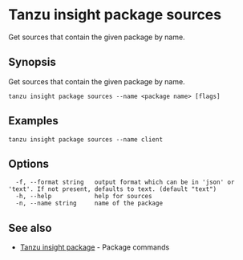 # Tanzu insight package sources

Get sources that contain the given package by name.

## <a id='synopsis'></a>Synopsis

Get sources that contain the given package by name.

```
tanzu insight package sources --name <package name> [flags]
```

## <a id='examples'></a>Examples

```
tanzu insight package sources --name client
```

## <a id='options'></a>Options

```
  -f, --format string   output format which can be in 'json' or 'text'. If not present, defaults to text. (default "text")
  -h, --help            help for sources
  -n, --name string     name of the package
```

## <a id='see-also'></a>See also

* [Tanzu insight package](insight_package.md)	 - Package commands
